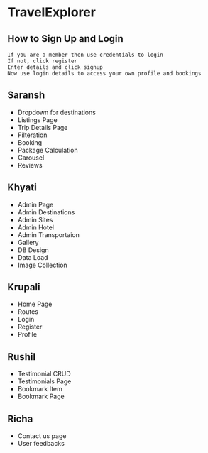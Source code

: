 # TravelExplorer
## How to Sign Up and Login
```Open the login page.
If you are a member then use credentials to login
If not, click register
Enter details and click signup
Now use login details to access your own profile and bookings
```
## Saransh
- Dropdown for destinations
- Listings Page
- Trip Details Page
- Filteration
- Booking
- Package Calculation
- Carousel
- Reviews

## Khyati 
- Admin Page
- Admin Destinations
- Admin Sites
- Admin Hotel
- Admin Transportaion
- Gallery
- DB Design
- Data Load
- Image Collection

## Krupali
- Home Page
- Routes
- Login
- Register
- Profile

## Rushil
- Testimonial CRUD
- Testimonials Page
- Bookmark Item
- Bookmark Page

## Richa
- Contact us page
- User feedbacks

